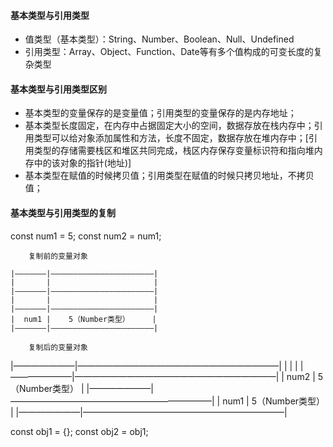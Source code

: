 #### 基本类型与引用类型
* 值类型（基本类型）：String、Number、Boolean、Null、Undefined
* 引用类型：Array、Object、Function、Date等有多个值构成的可变长度的复杂类型

#### 基本类型与引用类型区别
* 基本类型的变量保存的是变量值；引用类型的变量保存的是内存地址；
* 基本类型长度固定，在内存中占据固定大小的空间，数据存放在栈内存中；引用类型可以给对象添加属性和方法，长度不固定，数据存放在堆内存中；[引用类型的存储需要栈区和堆区共同完成，栈区内存保存变量标识符和指向堆内存中的该对象的指针(地址)]
* 基本类型在赋值的时候拷贝值；引用类型在赋值的时候只拷贝地址，不拷贝值；

#### 基本类型与引用类型的复制
const num1 = 5;
const num2 = num1;

        复制前的变量对象
```
|———————|———————————————————————|
|       |                       |
|———————|———————————————————————|
|       |                       |
|———————|———————————————————————|
|  num1 |    5（Number类型）     |
|———————|———————————————————————|
```

        复制后的变量对象
|———————|———————————————————————|
|       |                       |
|———————|———————————————————————|
|  num2 |    5（Number类型）     |
|———————|———————————————————————|
|  num1 |    5（Number类型）     |
|———————|———————————————————————|

const obj1 = {};
const obj2 = obj1;
